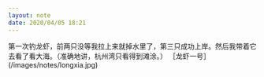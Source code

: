 ```yaml
---
layout: note
date: 2020/04/05 18:21
---
```

第一次钓龙虾，前两只没等我拉上来就掉水里了，第三只成功上岸。然后我带着它去看了看大海。（准确地讲，杭州湾只看得到滩涂。）
［龙虾一号］(/images/notes/longxia.jpg)
